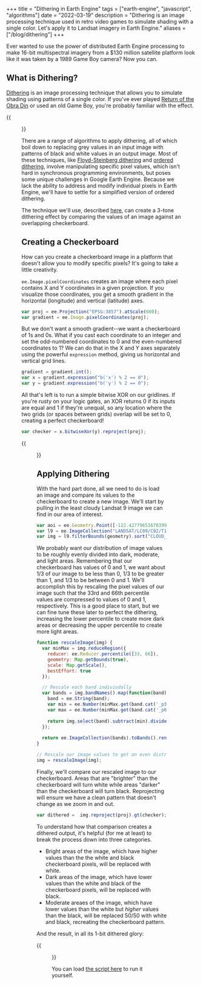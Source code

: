 +++
title = "Dithering in Earth Engine"
tags = ["earth-engine", "javascript", "algorithms"]
date = "2022-03-19"
description = "Dithering is an image processing technique used in retro video games to simulate shading with a single color. Let's apply it to Landsat imagery in Earth Engine."
aliases = ["/blog/dithering"]
+++

Ever wanted to use the power of distributed Earth Engine processing to make 16-bit multispectral imagery from a $130 million satellite platform look like it was taken by a 1989 Game Boy camera? Now you can.

## What is Dithering?

[Dithering](https://en.wikipedia.org/wiki/Dither) is an image processing technique that allows you to simulate shading using patterns of a single color. If you've ever played [Return of the Obra Din](https://en.wikipedia.org/wiki/Return_of_the_Obra_Dinn) or used an old Game Boy, you're probably familiar with the effect.

{{<figure src="https://upload.wikimedia.org/wikipedia/en/d/d6/Return_of_the_Obra_Dinn_logo-title.jpg" alt="Return of the Obra Dinn">}}

There are a range of algorithms to apply dithering, all of which boil down to replacing grey values in an input image with patterns of black and white values in an output image. Most of these techniques, like [Floyd-Steinberg dithering](https://en.wikipedia.org/wiki/Floyd%E2%80%93Steinberg_dithering) and [ordered dithering](https://en.wikipedia.org/wiki/Ordered_dithering), involve manipulating specific pixel values, which isn't hard in synchronous programming environments, but poses some unique challenges in Google Earth Engine. Because we lack the ability to address and modify individual pixels in Earth Engine, we'll have to settle for a simplified version of ordered dithering.

The technique we'll use, described [here](https://www.r-bloggers.com/2019/01/image-dithering-in-r/), can create a 3-tone dithering effect by comparing the values of an image against an overlapping checkerboard.


## Creating a Checkerboard

How can you create a checkerboard image in a platform that doesn't allow you to modify specific pixels? It's going to take a little creativity.

`ee.Image.pixelCoordinates` creates an image where each pixel contains X and Y coordinates in a given projection. If you visualize those coordinates, you get a smooth gradient in the horizontal (longitude) and vertical (latitude) axes. 

```javascript
var proj = ee.Projection("EPSG:3857").atScale(600);
var gradient = ee.Image.pixelCoordinates(proj);
```

But we don't want a smooth gradient--we want a checkerboard of 1s and 0s. What if you cast each coordinate to an integer and set the odd-numbered coordinates to 0 and the even-numbered coordinates to 1? We can do that in the X and Y axes separately using the powerful `expression` method, giving us horizontal and vertical grid lines.

```javascript
gradient = gradient.int();
var x = gradient.expression("b('x') % 2 == 0");
var y = gradient.expression("b('y') % 2 == 0");
```

All that's left is to run a simple bitwise XOR on our gridlines. If you're rusty on your logic gates, an XOR returns 0 if its inputs are equal and 1 if they're unequal, so any location where the two grids (or spaces between grids) overlap will be set to 0, creating a perfect checkerboard!

```javascript
var checker = x.bitwiseXor(y).reproject(proj);
```

{{<figure src="dither_checkerboard.gif" alt="A checkerboard pattern">}}

## Applying Dithering

With the hard part done, all we need to do is load an image and compare its values to the checkerboard to create a new image. We'll start by pulling in the least cloudy Landsat 9 image we can find in our area of interest.

```javascript
var aoi = ee.Geometry.Point([-122.42779651670399, 37.73640143278707]);
var l9 = ee.ImageCollection("LANDSAT/LC09/C02/T1_L2");
var img = l9.filterBounds(geometry).sort("CLOUD_COVER_LAND", true).first();
```

We probably want our distribution of image values to be roughly evenly divided into dark, moderate, and light areas. Remembering that our checkerboard has values of 0 and 1, we want about 1/3 of our image to be less than 0, 1/3 to be greater than 1, and 1/3 to be between 0 and 1. We'll accomplish this by rescaling the pixel values of our image such that the 33rd and 66th percentile values are compressed to values of 0 and 1, respectively. This is a good place to start, but we can fine tune these later to perfect the dithering, increasing the lower percentile to create more dark areas or decreasing the upper percentile to create more light areas.

```javascript
function rescaleImage(img) {
  var minMax = img.reduceRegion({
    reducer: ee.Reducer.percentile([33, 66]),
    geometry: Map.getBounds(true),
    scale: Map.getScale(),
    bestEffort: true
  });

  // Rescale each band indiviudally
  var bands = img.bandNames().map(function(band) {
    band = ee.String(band);
    var min = ee.Number(minMax.get(band.cat('_p33')));
    var max = ee.Number(minMax.get(band.cat('_p66')));
    
    return img.select(band).subtract(min).divide(max.subtract(min));
  });
  
  return ee.ImageCollection(bands).toBands().rename(img.bandNames());
}

// Rescale our image values to get an even distribution of light and dark areas.
img = rescaleImage(img);
```

Finally, we'll compare our rescaled image to our checkerboard. Areas that are "brighter" than the checkerboard will turn white while areas "darker" than the checkerboard will turn black. Reprojecting will ensure we have a clean pattern that doesn't change as we zoom in and out.

```javascript
var dithered =  img.reproject(proj).gt(checker);
```

To understand how that comparison creates a dithered output, it's helpful (for me at least) to break the process down into three categories.

* Bright areas of the image, which have higher values than the the white and black checkerboard pixels, will be replaced with white.
* Dark areas of the image, which have lower values than the white and black of the checkerboard pixels, will be replaced with black.
* Moderate areaes of the image, which have lower values than the white but *higher* values than the black, will be replaced 50/50 with white and black, recreating the checkerboard pattern.

And the result, in all its 1-bit dithered glory:

{{<figure src="dither_sf.gif" alt="A checkerboard pattern">}}

You can load [the script here](https://code.earthengine.google.com/b812a571c249f7830a15d2e889558159) to run it yourself.
